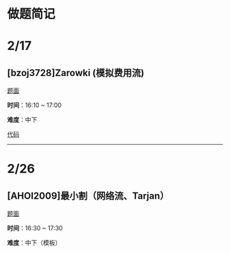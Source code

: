 # 做题简记


# 2/17
## [bzoj3728]Zarowki (模拟费用流)
[题面](https://darkbzoj.tk/problem/3728)

**时间**：16:10 ~ 17:00

**难度**：中下

[代码](https://darkbzoj.tk/submission/111179)

---

# 2/26
## [AHOI2009]最小割（网络流、Tarjan）

[题面](https://www.luogu.com.cn/problem/P4126)

**时间**：16:30 ~ 17:30

**难度**：中下（模板）



